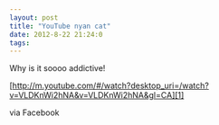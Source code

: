 ```yaml
---
layout: post
title: "YouTube nyan cat"
date: 2012-8-22 21:24:0
tags: 
---
```


Why is it soooo addictive!

[http://m.youtube.com/#/watch?desktop_uri=/watch?v=VLDKnWi2hNA&v=VLDKnWi2hNA&gl=CA][1]

via Facebook

   [1]: http://m.youtube.com/#/watch?desktop_uri=/watch?v=VLDKnWi2hNA&v=VLDKnWi2hNA&gl=CA
